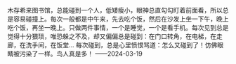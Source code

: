 
木存希来图书馆，总能碰到一个人，低矮瘦小，眼神总直勾勾盯着前面看，所以总是容易碰撞上。每次一般都是中午来，先去吃个饭，然后在沙发上坐一下午，晚上吃个饭，再坐一晚上。只做两件事情，一个是睡觉，一个是看手机。每次见到总是觉得十分猥琐，唯恐躲之不及，却又偏偏总是碰到：在门口转角，在电梯，在走廊，在洗手间，在饭堂... 每次碰到，总是心里愤恨骂道：怎么又碰到了！仿佛眼睛被污染了一样。鸟人真是多！
——2024-03-19

